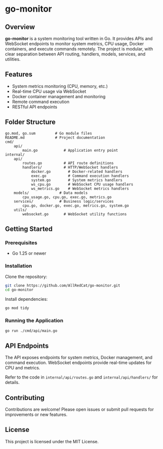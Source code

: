 # go-monitor

## Overview

**go-monitor** is a system monitoring tool written in Go. It provides APIs and WebSocket endpoints to monitor system metrics, CPU usage, Docker containers, and execute commands remotely. The project is modular, with clear separation between API routing, handlers, models, services, and utilities.

## Features

- System metrics monitoring (CPU, memory, etc.)
- Real-time CPU usage via WebSocket
- Docker container management and monitoring
- Remote command execution
- RESTful API endpoints

## Folder Structure

```
go.mod, go.sum         # Go module files
README.md              # Project documentation
cmd/
	api/
		main.go            # Application entry point
internal/
	api/
		routes.go          # API route definitions
		handlers/          # HTTP/WebSocket handlers
			docker.go        # Docker-related handlers
			exec.go          # Command execution handlers
			system.go        # System metrics handlers
			ws_cpu.go        # WebSocket CPU usage handlers
			ws_metrics.go    # WebSocket metrics handlers
	models/              # Data models
		cpu_usage.go, cpu.go, exec.go, metrics.go
	services/            # Business logic/services
		cpu.go, docker.go, exec.go, metrics.go, system.go
	utils/
		websocket.go       # WebSocket utility functions
```

## Getting Started

### Prerequisites

- Go 1.25 or newer

### Installation

Clone the repository:

```bash
git clone https://github.com/AllRedCat/go-monitor.git
cd go-monitor
```

Install dependencies:

```bash
go mod tidy
```

### Running the Application

```bash
go run ./cmd/api/main.go
```

## API Endpoints

The API exposes endpoints for system metrics, Docker management, and command execution. WebSocket endpoints provide real-time updates for CPU and metrics.

Refer to the code in `internal/api/routes.go` and `internal/api/handlers/` for details.

## Contributing

Contributions are welcome! Please open issues or submit pull requests for improvements or new features.

## License

This project is licensed under the MIT License.

